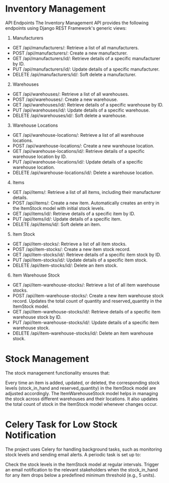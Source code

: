 # Inventory Management
API Endpoints
The Inventory Management API provides the following endpoints using Django REST Framework's generic views:

1. Manufacturers
* GET /api/manufacturers/: Retrieve a list of all manufacturers.
* POST /api/manufacturers/: Create a new manufacturer.
* GET /api/manufacturers/id/: Retrieve details of a specific manufacturer by ID.
* PUT /api/manufacturers/id/: Update details of a specific manufacturer.
* DELETE /api/manufacturers/id/: Soft delete a manufacturer.
2. Warehouses
* GET /api/warehouses/: Retrieve a list of all warehouses.
* POST /api/warehouses/: Create a new warehouse.
* GET /api/warehouses/id/: Retrieve details of a specific warehouse by ID.
* PUT /api/warehouses/id/: Update details of a specific warehouse.
* DELETE /api/warehouses/id/: Soft delete a warehouse.
3. Warehouse Locations
* GET /api/warehouse-locations/: Retrieve a list of all warehouse locations.
* POST /api/warehouse-locations/: Create a new warehouse location.
* GET /api/warehouse-locations/id/: Retrieve details of a specific warehouse location by ID.
* PUT /api/warehouse-locations/id/: Update details of a specific warehouse location.
* DELETE /api/warehouse-locations/id/: Delete a warehouse location.
4. Items
* GET /api/items/: Retrieve a list of all items, including their manufacturer details.
* POST /api/items/: Create a new item. Automatically creates an entry in the ItemStock model with initial stock levels.
* GET /api/items/id/: Retrieve details of a specific item by ID.
* PUT /api/items/id/: Update details of a specific item.
* DELETE /api/items/id/: Soft delete an item.
5. Item Stock
* GET /api/item-stocks/: Retrieve a list of all item stocks.
* POST /api/item-stocks/: Create a new item stock record.
* GET /api/item-stocks/id/: Retrieve details of a specific item stock by ID.
* PUT /api/item-stocks/id/: Update details of a specific item stock.
* DELETE /api/item-stocks/id/: Delete an item stock.
6. Item Warehouse Stock
* GET /api/item-warehouse-stocks/: Retrieve a list of all item warehouse stocks.
* POST /api/item-warehouse-stocks/: Create a new item warehouse stock record. Updates the total count of quantity and reserved_quantity in the ItemStock model.
* GET /api/item-warehouse-stocks/id/: Retrieve details of a specific item warehouse stock by ID.
* PUT /api/item-warehouse-stocks/id/: Update details of a specific item warehouse stock.
* DELETE /api/item-warehouse-stocks/id/: Delete an item warehouse stock.

# Stock Management
The stock management functionality ensures that:

Every time an item is added, updated, or deleted, the corresponding stock levels (stock_in_hand and reserved_quantity) in the ItemStock model are adjusted accordingly.
The ItemWarehouseStock model helps in managing the stock across different warehouses and their locations. It also updates the total count of stock in the ItemStock model whenever changes occur.

# Celery Task for Low Stock Notification
The project uses Celery for handling background tasks, such as monitoring stock levels and sending email alerts. A periodic task is set up to:

Check the stock levels in the ItemStock model at regular intervals.
Trigger an email notification to the relevant stakeholders when the stock_in_hand for any item drops below a predefined minimum threshold (e.g., 5 units).
